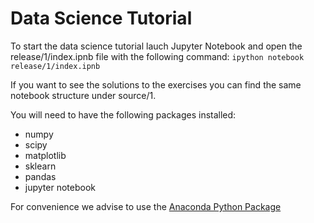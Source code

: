 # Data Science Tutorial

To start the data science tutorial lauch Jupyter Notebook and open the release/1/index.ipnb file with the following command:
```ipython notebook release/1/index.ipnb```

If you want to see the solutions to the exercises you can find the same notebook structure under source/1.

You will need to have the following packages installed:
* numpy
* scipy
* matplotlib
* sklearn
* pandas
* jupyter notebook

For convenience we advise to use the [Anaconda Python Package](https://www.continuum.io/downloads)

